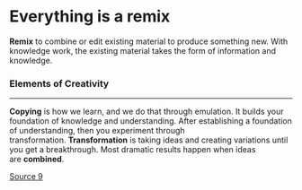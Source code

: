 # Everything is a remix
**Remix** to combine or edit existing material to produce something new. With knowledge work, the existing material takes the form of information and knowledge.

### Elements of Creativity
---

**Copying** is how we learn, and we do that through emulation. It builds your foundation of knowledge and understanding. After establishing a foundation of understanding, then you experiment through transformation. **Transformation** is taking ideas and creating variations until you get a breakthrough. Most dramatic results happen when ideas are **combined**.

[Source 9](https://www.everythingisaremix.info/watch-the-series)